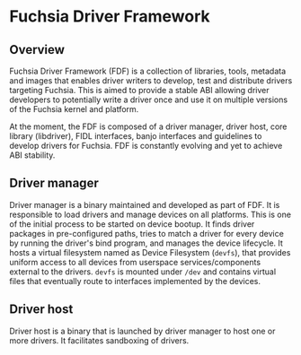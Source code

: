 # Fuchsia Driver Framework

## Overview
Fuchsia Driver Framework (FDF) is a collection of libraries, tools, metadata and images that enables
driver writers to develop, test and distribute drivers targeting Fuchsia. This is aimed to provide a
stable ABI allowing driver developers to potentially write a driver once and use it on multiple
versions of the Fuchsia kernel and platform.

At the moment, the FDF is composed of a driver manager, driver host, core library (libdriver),
FIDL interfaces, banjo interfaces and guidelines to develop drivers for Fuchsia.
FDF is constantly evolving and yet to achieve ABI stability.

## Driver manager

Driver manager is a binary maintained and developed as part of FDF. It is responsible to
load drivers and manage devices on all platforms. This is one of the initial process to be started
on device bootup. It finds driver packages in pre-configured paths, tries to match a
driver for every device by running the driver's bind program, and manages the device lifecycle.
It hosts a virtual filesystem named as Device Filesystem (`devfs`), that provides
uniform access to all devices from userspace services/components external to the drivers. `devfs`
is mounted under `/dev` and contains virtual files that eventually route to interfaces
implemented by the devices.

## Driver host

Driver host is a binary that is launched by driver manager to host one or more drivers. It
facilitates sandboxing of drivers.
